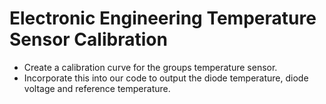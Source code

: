 # Electronic Engineering Temperature Sensor Calibration

- Create a calibration curve for the groups temperature sensor.
- Incorporate this into our code to output the diode temperature, diode voltage and reference temperature.